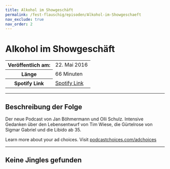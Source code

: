 ```yaml
---
title: Alkohol im Showgeschäft
permalink: /fest-flauschig/episoden/Alkohol-im-Showgeschaeft
nav_exclude: true
nav_order: 2
---
```


# Alkohol im Showgeschäft
<table class="resp-table dcf-table dcf-table-responsive dcf-table-bordered dcf-table-striped dcf-w-100%">
                    <tbody>
                        <tr>
                            <th scope="row">Veröffentlich am:</th>
                            <td data-label="Veröffentlich am:">22. Mai 2016</td>
                        </tr>
                        <tr>
                            <th scope="row">Länge </th>
                            <td data-label="Länge ">66 Minuten</td>
                        </tr><tr>
                                <th scope="row">Spotify Link</th>
                                <td data-label="Spotify Link"><a href="https://open.spotify.com/episode/4hVDAFkAJD2Nn4ymJ8BXnx">Spotify Link</a></td>
                            </tr></tbody>
                </table>

***

## Beschreibung der Folge

<div>
Der neue Podcast von Jan Böhmermann und Olli Schulz. Intensive Gedanken über den Lebensentwurf von Tim Wiese, die Gürtelrose von Sigmar Gabriel und die Libido ab 35.<p> </p><p>Learn more about your ad choices. Visit <a href="https://podcastchoices.com/adchoices">podcastchoices.com/adchoices</a></p>  
</div>

***

## Keine Jingles gefunden